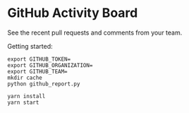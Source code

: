# GitHub Activity Board

See the recent pull requests and comments from your team.

Getting started: 

    export GITHUB_TOKEN=
    export GITHUB_ORGANIZATION=
    export GITHUB_TEAM=
    mkdir cache
    python github_report.py
    
    yarn install
    yarn start
